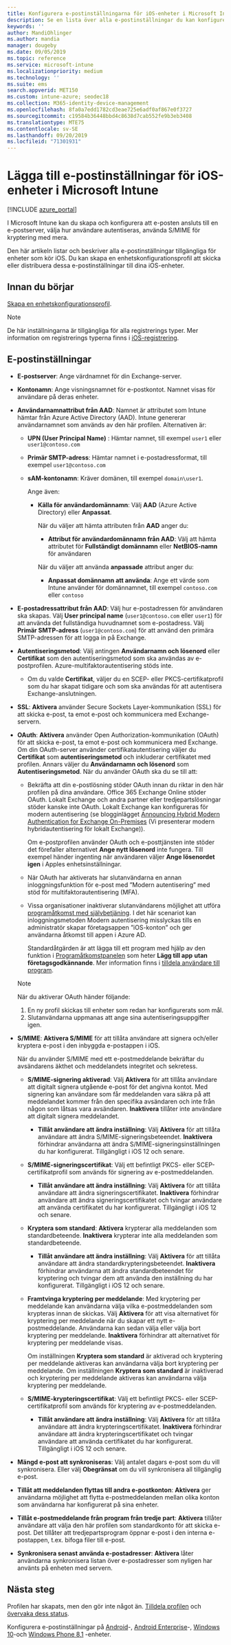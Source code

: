 ```yaml
---
title: Konfigurera e-postinställningarna för iOS-enheter i Microsoft Intune – Azure | Microsoft Docs
description: Se en lista över alla e-postinställningar du kan konfigurera och lägga till för iOS-enheter i Microsoft Intune, till exempel Exchange-servrar, och hämta attribut från Azure Active Directory. Du kan även aktivera SSL, autentisera användare med certifikat eller användarnamn/lösenord och synkronisera e-post på iOS-enheter med hjälp enhetskonfigurationsprofiler i Microsoft Intune.
keywords: ''
author: MandiOhlinger
ms.author: mandia
manager: dougeby
ms.date: 09/05/2019
ms.topic: reference
ms.service: microsoft-intune
ms.localizationpriority: medium
ms.technology: ''
ms.suite: ems
search.appverid: MET150
ms.custom: intune-azure; seodec18
ms.collection: M365-identity-device-management
ms.openlocfilehash: 8fa0a7edd1782cd3eae725e6adf0af867e0f3727
ms.sourcegitcommit: c19584b36448bbd4c8638d7cab552fe9b3eb3408
ms.translationtype: MTE75
ms.contentlocale: sv-SE
ms.lasthandoff: 09/20/2019
ms.locfileid: "71301931"
---
```

# <a name="add-e-mail-settings-for-ios-devices-in-microsoft-intune"></a>Lägga till e-postinställningar för iOS-enheter i Microsoft Intune

[!INCLUDE [azure_portal](./includes/azure_portal.md)]

I Microsoft Intune kan du skapa och konfigurera att e-posten ansluts till en e-postserver, välja hur användare autentiseras, använda S/MIME för kryptering med mera.

Den här artikeln listar och beskriver alla e-postinställningar tillgängliga för enheter som kör iOS. Du kan skapa en enhetskonfigurationsprofil att skicka eller distribuera dessa e-postinställningar till dina iOS-enheter.

## <a name="before-you-begin"></a>Innan du börjar

[Skapa en enhetskonfigurationsprofil](email-settings-configure.md).

> [!NOTE]
> De här inställningarna är tillgängliga för alla registrerings typer. Mer information om registrerings typerna finns i [iOS-registrering](ios-enroll.md).

## <a name="email-settings"></a>E-postinställningar

- **E-postserver**: Ange värdnamnet för din Exchange-server.
- **Kontonamn**: Ange visningsnamnet för e-postkontot. Namnet visas för användare på deras enheter.
- **Användarnamnattribut från AAD**: Namnet är attributet som Intune hämtar från Azure Active Directory (AAD). Intune genererar användarnamnet som används av den här profilen. Alternativen är:
  - **UPN (User Principal Name)** : Hämtar namnet, till exempel `user1` eller `user1@contoso.com`
  - **Primär SMTP-adress**: Hämtar namnet i e-postadressformat, till exempel `user1@contoso.com`
  - **sAM-kontonamn**: Kräver domänen, till exempel `domain\user1`.

    Ange även:  
    - **Källa för användardomännamn**: Välj **AAD** (Azure Active Directory) eller **Anpassat**.

      När du väljer att hämta attributen från **AAD** anger du:
      - **Attribut för användardomännamn från AAD**: Välj att hämta attributet för **Fullständigt domännamn** eller **NetBIOS-namn** för användaren

      När du väljer att använda **anpassade** attribut anger du:
      - **Anpassat domännamn att använda**: Ange ett värde som Intune använder för domännamnet, till exempel `contoso.com` eller `contoso`

- **E-postadressattribut från AAD**: Välj hur e-postadressen för användaren ska skapas. Välj **User principal name** (`user1@contoso.com` eller `user1`) för att använda det fullständiga huvudnamnet som e-postadress. Välj **Primär SMTP-adress** (`user1@contoso.com`) för att använd den primära SMTP-adressen för att logga in på Exchange.
- **Autentiseringsmetod**: Välj antingen **Användarnamn och lösenord** eller **Certifikat** som den autentiseringsmetod som ska användas av e-postprofilen. Azure-multifaktorautentisering stöds inte.
  - Om du valde **Certifikat**, väljer du en SCEP- eller PKCS-certifikatprofil som du har skapat tidigare och som ska användas för att autentisera Exchange-anslutningen.
- **SSL**: **Aktivera** använder Secure Sockets Layer-kommunikation (SSL) för att skicka e-post, ta emot e-post och kommunicera med Exchange-servern.
- **OAuth**: **Aktivera** använder Open Authorization-kommunikation (OAuth) för att skicka e-post, ta emot e-post och kommunicera med Exchange. Om din OAuth-server använder certifikatautentisering väljer du **Certifikat** som **autentiseringsmetod** och inkluderar certifikatet med profilen. Annars väljer du **Användarnamn och lösenord** som **Autentiseringsmetod**. När du använder OAuth ska du se till att:

  - Bekräfta att din e-postlösning stöder OAuth innan du riktar in den här profilen på dina användare. Office 365 Exchange Online stöder OAuth. Lokalt Exchange och andra partner eller tredjepartslösningar stöder kanske inte OAuth. Lokalt Exchange kan konfigureras för modern autentisering (se blogginlägget [Announcing Hybrid Modern Authentication for Exchange On-Premises](https://blogs.technet.microsoft.com/exchange/2017/12/06/announcing-hybrid-modern-authentication-for-exchange-on-premises/) (Vi presenterar modern hybridautentisering för lokalt Exchange)).

    Om e-postprofilen använder OAuth och e-posttjänsten inte stöder det förefaller alternativet **Ange nytt lösenord** inte fungera. Till exempel händer ingenting när användaren väljer **Ange lösenordet igen** i Apples enhetsinställningar.

  - När OAuth har aktiverats har slutanvändarna en annan inloggningsfunktion för e-post med ”Modern autentisering” med stöd för multifaktorautentisering (MFA). 

  - Vissa organisationer inaktiverar slutanvändarens möjlighet att utföra [programåtkomst med självbetjäning](https://docs.microsoft.com/azure/active-directory/manage-apps/manage-self-service-access). I det här scenariot kan inloggningsmetoden Modern autentisering misslyckas tills en administratör skapar företagsappen ”iOS-konton” och ger användarna åtkomst till appen i Azure AD.

    Standardåtgärden är att lägga till ett program med hjälp av den funktion i [Programåtkomstpanelen](https://docs.microsoft.com/azure/active-directory/user-help/active-directory-saas-access-panel-introduction) som heter **Lägg till app** **utan företagsgodkännande**. Mer information finns i [tilldela användare till program](https://docs.microsoft.com/azure/active-directory/manage-apps/ways-users-get-assigned-to-applications).

  > [!NOTE]
  > När du aktiverar OAuth händer följande:  
  > 1. En ny profil skickas till enheter som redan har konfigurerats som mål.
  > 2. Slutanvändarna uppmanas att ange sina autentiseringsuppgifter igen.

- **S/MIME**: **Aktivera S/MIME** för att tillåta användare att signera och/eller kryptera e-post i den inbyggda e-postappen i iOS. 

  När du använder S/MIME med ett e-postmeddelande bekräftar du avsändarens äkthet och meddelandets integritet och sekretess.

  - **S/MIME-signering aktiverad**: Välj **Aktivera** för att tillåta användare att digitalt signera utgående e-post för det angivna kontot. Med signering kan användare som får meddelanden vara säkra på att meddelandet kommer från den specifika avsändaren och inte från någon som låtsas vara avsändaren. **Inaktivera** tillåter inte användare att digitalt signera meddelandet.
    - **Tillåt användare att ändra inställning**: Välj **Aktivera** för att tillåta användare att ändra S/MIME-signeringsbeteendet. **Inaktivera** förhindrar användarna att ändra S/MIME-signeringsinställningen du har konfigurerat. Tillgängligt i iOS 12 och senare.

  - **S/MIME-signeringscertifikat**: Välj ett befintligt PKCS- eller SCEP-certifikatprofil som används för signering av e-postmeddelanden.
    - **Tillåt användare att ändra inställning**: Välj **Aktivera** för att tillåta användare att ändra signeringscertifikatet. **Inaktivera** förhindrar användare att ändra signeringscertifikatet och tvingar användare att använda certifikatet du har konfigurerat. Tillgängligt i iOS 12 och senare.

  - **Kryptera som standard**: **Aktivera** krypterar alla meddelanden som standardbeteende. **Inaktivera** krypterar inte alla meddelanden som standardbeteende.
    - **Tillåt användare att ändra inställning**: Välj **Aktivera** för att tillåta användare att ändra standardkrypteringsbeteendet. **Inaktivera** förhindrar användarna att ändra standardbeteendet för kryptering och tvingar dem att använda den inställning du har konfigurerat. Tillgängligt i iOS 12 och senare.

  - **Framtvinga kryptering per meddelande**: Med kryptering per meddelande kan användarna välja vilka e-postmeddelanden som krypteras innan de skickas. Välj **Aktivera** för att visa alternativet för kryptering per meddelande när du skapar ett nytt e-postmeddelande. Användarna kan sedan välja eller välja bort kryptering per meddelande. **Inaktivera** förhindrar att alternativet för kryptering per meddelande visas.

    Om inställningen **Kryptera som standard** är aktiverad och kryptering per meddelande aktiveras kan användarna välja bort kryptering per meddelande. Om inställningen **Kryptera som standard** är inaktiverad och kryptering per meddelande aktiveras kan användarna välja kryptering per meddelande.

  - **S/MIME-krypteringscertifikat**: Välj ett befintligt PKCS- eller SCEP-certifikatprofil som används för kryptering av e-postmeddelanden.
    - **Tillåt användare att ändra inställning**: Välj **Aktivera** för att tillåta användare att ändra krypteringscertifikatet. **Inaktivera** förhindrar användare att ändra krypteringscertifikatet och tvingar användare att använda certifikatet du har konfigurerat. Tillgängligt i iOS 12 och senare.
- **Mängd e-post att synkroniseras**: Välj antalet dagars e-post som du vill synkronisera. Eller välj **Obegränsat** om du vill synkronisera all tillgänglig e-post.
- **Tillåt att meddelanden flyttas till andra e-postkonton**: **Aktivera** ger användarna möjlighet att flytta e-postmeddelanden mellan olika konton som användarna har konfigurerat på sina enheter.
- **Tillåt e-postmeddelande från program från tredje part**: **Aktivera** tillåter användare att välja den här profilen som standardkonto för att skicka e-post. Det tillåter att tredjepartsprogram öppnar e-post i den interna e-postappen, t.ex. bifoga filer till e-post.
- **Synkronisera senast använda e-postadresser**: **Aktivera** låter användarna synkronisera listan över e-postadresser som nyligen har använts på enheten med servern.

## <a name="next-steps"></a>Nästa steg

Profilen har skapats, men den gör inte något än. [Tilldela profilen](device-profile-assign.md) och [övervaka dess status](device-profile-monitor.md).

Konfigurera e-postinställningar på [Android](email-settings-android.md)-, [Android Enterprise](email-settings-android-enterprise.md)-, [Windows 10](email-settings-windows-10.md)-och [Windows Phone 8,1](email-settings-windows-phone-8-1.md) -enheter.
